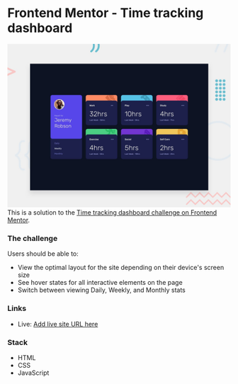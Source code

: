 # Frontend Mentor - Time tracking dashboard

![Design preview for the Time tracking dashboard coding challenge](./design/desktop-preview.jpg)
This is a solution to the [Time tracking dashboard challenge on Frontend Mentor](https://www.frontendmentor.io/challenges/time-tracking-dashboard-UIQ7167Jw).

### The challenge

Users should be able to:

- View the optimal layout for the site depending on their device's screen size
- See hover states for all interactive elements on the page
- Switch between viewing Daily, Weekly, and Monthly stats

### Links
- Live: [Add live site URL here](https://lukasp-ghub.github.io/time-tracking-dashboard/)

### Stack
- HTML
- CSS 
- JavaScript